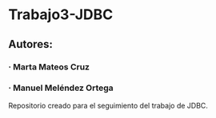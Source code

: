 # Trabajo3-JDBC
## Autores:
### · Marta Mateos Cruz
### · Manuel Meléndez Ortega

Repositorio creado para el seguimiento del trabajo de JDBC.
